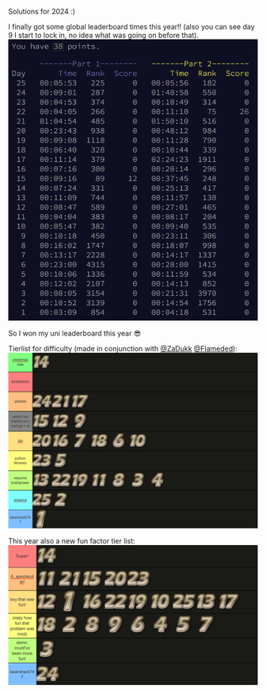 Solutions for 2024 :)

I finally got some global leaderboard times this year!! (also you can see day 9 I start to lock in, no idea what was going on before that).\
![stats](https://github.com/bananadado/Advent-Of-Code/blob/main/2024/stats_2024.png?raw=true)

So I won my uni leaderboard this year 😎

Tierlist for difficulty (made in conjunction with [@ZaDukk](https://github.com/ZaDukk) [@Flameded](https://github.com/Flameded)):\
![tierlist](https://github.com/bananadado/Advent-Of-Code/blob/main/2024/AoC2024TierList.png?raw=true)

This year also a new fun factor tier list:
![tierlist](https://github.com/bananadado/Advent-Of-Code/blob/main/2024/AoC2024TierFun.png?raw=true)
